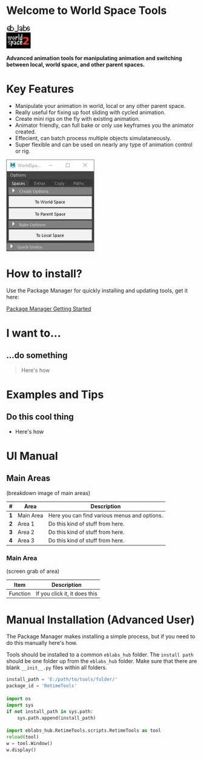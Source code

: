 # Welcome to World Space Tools

<img src="https://raw.githubusercontent.com/eblabs/eblabs_community/master/docs/WorldSpaceTools/data/eblabs_worldSpaceTools.png" alt="image" width="64px" />

**Advanced animation tools for manipulating animation and switching between local, world space, and other parent spaces.**

# Key Features
* Manipulate your animation in world, local or any other parent space.
* Really useful for fixing up foot sliding with cycled animation.
* Create mini rigs on the fly with existing animation.
* Animator friendly, can full bake or only use keyframes you the animator created.
* Effecient, can batch process multiple objects simulataneously. 
* Super flexible and can be used on nearly any type of animation control or rig.

<img src="https://raw.githubusercontent.com/eblabs/eblabs_community/master/docs/WorldSpaceTools/data/WorldSpaceTools_MainUI.jpg" alt="image"/>

# How to install?
Use the Package Manager for quickly installing and updating tools, get it here:

[Package Manager Getting Started](https://eblabs.com/package-manager-quick-install-beta/)


# I want to...
## ...do something

> Here's how


# Examples and Tips

## Do this cool thing
* Here's how

# UI Manual

## Main Areas
(breakdown image of main areas)

| # | Area | Description | 
| --- | --- |--- |
| **1** | Main Area | Here you can find various menus and options. |
| **2** | Area 1 | Do this kind of stuff from here. |
| **3** | Area 2 | Do this kind of stuff from here.  |
| **4** | Area 3 | Do this kind of stuff from here. |

### Main Area
(screen grab of area)

| Item | Description | 
| --- | --- |
| Function | If you click it, it does this  | 


# Manual Installation (Advanced User)

The Package Manager makes installing a simple process, but if you need to do this manually here's how.

Tools should be installed to a common `eblabs_hub` folder. The `install path` should be one folder up from the `eblabs_hub` folder. Make sure that there are blank `__init__.py` files within all folders.

```python
install_path = 'E:/path/to/tools/folder/'
package_id = 'RetimeTools'

import os
import sys
if not install_path in sys.path:
    sys.path.append(install_path)

import eblabs_hub.RetimeTools.scripts.RetimeTools as tool
reload(tool)
w = tool.Window()
w.display()
```


